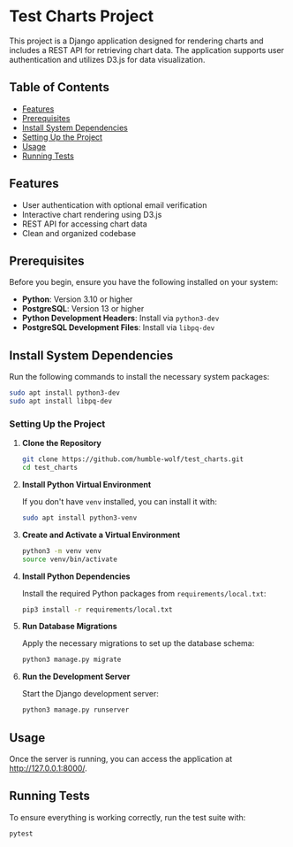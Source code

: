 # Test Charts Project

This project is a Django application designed for rendering charts and includes a REST API for retrieving chart data. The application supports user authentication and utilizes D3.js for data visualization.

## Table of Contents

- [Features](#features)
- [Prerequisites](#prerequisites)
- [Install System Dependencies](#install-system-dependencies)
- [Setting Up the Project](#setting-up-the-project)
- [Usage](#usage)
- [Running Tests](#running-tests)

## Features

- User authentication with optional email verification
- Interactive chart rendering using D3.js
- REST API for accessing chart data
- Clean and organized codebase

## Prerequisites

Before you begin, ensure you have the following installed on your system:

- **Python**: Version 3.10 or higher
- **PostgreSQL**: Version 13 or higher
- **Python Development Headers**: Install via `python3-dev`
- **PostgreSQL Development Files**: Install via `libpq-dev`

## Install System Dependencies

Run the following commands to install the necessary system packages:

```bash
sudo apt install python3-dev
sudo apt install libpq-dev
```

### Setting Up the Project
1. **Clone the Repository**

    ```bash
    git clone https://github.com/humble-wolf/test_charts.git
    cd test_charts
    ```

2. **Install Python Virtual Environment**

   If you don't have `venv` installed, you can install it with:

    ```bash
    sudo apt install python3-venv
    ```

3. **Create and Activate a Virtual Environment**

    ```bash
    python3 -m venv venv
    source venv/bin/activate
    ```

4. **Install Python Dependencies**

    Install the required Python packages from `requirements/local.txt`:

    ```bash
    pip3 install -r requirements/local.txt
    ```

5. **Run Database Migrations**

    Apply the necessary migrations to set up the database schema:

    ```bash
    python3 manage.py migrate
    ```

6. **Run the Development Server**

    Start the Django development server:

    ```bash
    python3 manage.py runserver
    ```
## Usage

Once the server is running, you can access the application at http://127.0.0.1:8000/.

## Running Tests
To ensure everything is working correctly, run the test suite with:
```bash
pytest
```